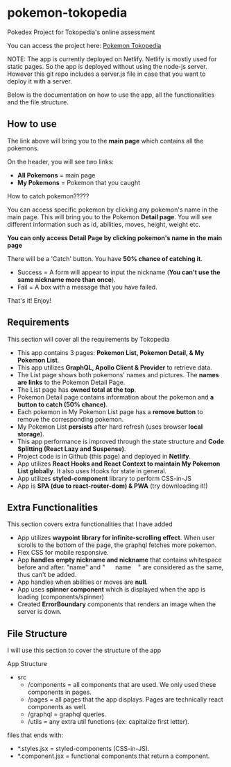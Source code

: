 # pokemon-tokopedia
Pokedex Project for Tokopedia's online assessment

You can access the project here: [Pokemon Tokopedia](https://pokemon-tokopedia.netlify.app)

NOTE: The app is currently deployed on Netlify. Netlify is mostly used for static pages. So the app is deployed without using the node-js server. However this git repo includes a server.js file in case that you want to deploy it with a server.

Below is the documentation on how to use the app, all the functionalities and the file structure.

## How to use
The link above will bring you to the **main page** which contains all the pokemons.

On the header, you will see two links:
* **All Pokemons** = main page
* **My Pokemons** = Pokemon that you caught

How to catch pokemon?????

You can access specific pokemon by clicking any pokemon's name in the main page.
This will bring you to the Pokemon **Detail page**. You will see different information 
such as id, abilities, moves, height, weight etc.

**You can only access Detail Page by clicking pokemon's name in the main page**

There will be a 'Catch' button. You have **50% chance of catching it**. 

* Success = A form will appear to input the nickname (**You can't use the same nickname more than once**).
* Fail = A box with a message that you have failed.

That's it! Enjoy!

## Requirements

This section will cover all the requirements by Tokopedia

* This app contains 3 pages: **Pokemon List, Pokemon Detail, & My Pokemon List**.
* This app utilizes **GraphQL, Apollo Client & Provider** to retrieve data.
* The List page shows both pokemons' names and pictures. The **names are links** to the Pokemon Detail Page.
* The List page has **owned total at the top**.
* Pokemon Detail page contains information about the pokemon and **a button to catch (50% chance)**. 
* Each pokemon in My Pokemon List page has a **remove button** to remove the corresponding pokemon.
* My Pokemon List **persists** after hard refresh (uses browser **local storage**).
* This app performance is improved through the state structure and **Code Splitting (React Lazy and Suspense)**.
* Project code is in Github (this page) and deployed in **Netlify**.
* App utilizes **React Hooks and React Context to maintain My Pokemon List globally**. It also uses Hooks for state in general.
* App utilizes **styled-component** library to perform CSS-in-JS
* App is **SPA (due to react-router-dom) & PWA** (try downloading it!)


## Extra Functionalities

This section covers extra functionalities that I have added

* App utilizes **waypoint library for infinite-scrolling effect**. When user scrolls to the bottom of the page, the graphql fetches more pokemon.
* Flex CSS for mobile responsive.
* App **handles empty nickname and nickname** that contains whitespace before and after. "name" and "&nbsp; &nbsp; &nbsp; name &nbsp; &nbsp;" are considered as the same, thus can't be added.
* App handles when abilities or moves are **null**.
* App uses **spinner component** which is displayed when the app is loading (components/spinner)
* Created **ErrorBoundary** components that renders an image when the server is down.

## File Structure

I will use this section to cover the structure of the app

App Structure

* src
  - /components = all components that are used. We only used these components in pages.
  - /pages = all pages that the app displays. Pages are technically react components as well.
  - /graphql = graphql queries.
  - /utils = any extra util functions (ex: capitalize first letter).

files that ends with:
* *.styles.jsx = styled-components (CSS-in-JS).
* *.component.jsx = functional components that return a component.


